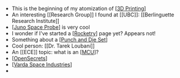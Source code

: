 - This is the beginning of my atomization of [[3D Printing]]
- An interesting [[Research Group]] I found at [[UBC]]: [[Berlinguette Research Institute]]
- [[Juno Space Probe]] is very cool
- I wonder if I've started a [[Rocketry]] page yet? Appears not!
- Something about a [[Punch and Die Set]]
- Cool person: [[Dr. Tarek Loubani]]
- An [[ECE]] topic: what is an [[MCU]]?
- [[OpenSecrets]]
- [[Varda Space Industries]]
-

[//begin]: # "Autogenerated link references for markdown compatibility"
[3D Printing]: <../pages-ls/3D Printing> "3D Printing"
[Juno Space Probe]: <../pages-ls/Juno Space Probe> "Juno Space Probe"
[Rocketry]: ../pages-ls/Rocketry "Rocketry"
[Punch and Die Set]: <../pages-ls/Punch and Die Set> "Punch and Die Set"
[MCU]: ../pages-ls/MCU "MCU"
[OpenSecrets]: ../pages-ls/OpenSecrets "OpenSecrets"
[Varda Space Industries]: <../pages-ls/Varda Space Industries> "Varda Space Industries"
[//end]: # "Autogenerated link references"